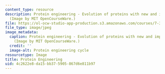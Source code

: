 ```yaml
---
content_type: resource
description: Protein engineering - Evolution of proteins with new and improved characteristics.
  (Image by MIT OpenCourseWare.)
file: https://ol-ocw-studio-app-production.s3.amazonaws.com/courses/7-344-antibiotics-toxins-and-protein-engineering-spring-2007/4c2622e8da15bb375905867d6e811b97_7-344s07.jpg
file_type: image/jpeg
image_metadata:
  caption: Protein engineering - Evolution of proteins with new and improved characteristics.
    (Image by MIT OpenCourseWare.)
  credit: ''
  image-alt: Protein engineering cycle
resourcetype: Image
title: Protein Engineering
uid: 4c2622e8-da15-bb37-5905-867d6e811b97
---
```

